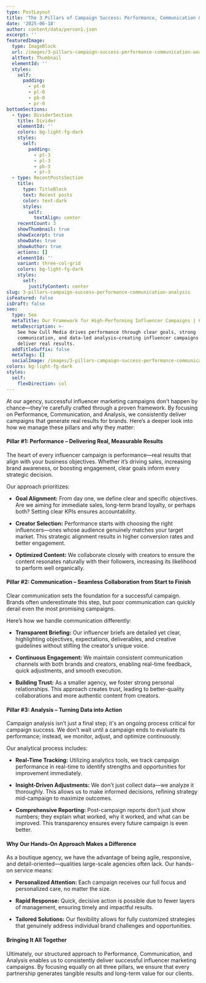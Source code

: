 ```yaml
---
type: PostLayout
title: 'The 3 Pillars of Campaign Success: Performance, Communication & Analysis'
date: '2025-06-18'
author: content/data/person1.json
excerpt: ''
featuredImage:
  type: ImageBlock
  url: /images/3-pillars-campaign-success-performance-communication-analysis.jpg
  altText: Thumbnail
  elementId: ''
  styles:
    self:
      padding:
        - pt-0
        - pl-0
        - pb-0
        - pr-0
bottomSections:
  - type: DividerSection
    title: Divider
    elementId: ''
    colors: bg-light-fg-dark
    styles:
      self:
        padding:
          - pt-3
          - pl-3
          - pb-3
          - pr-3
  - type: RecentPostsSection
    title:
      type: TitleBlock
      text: Recent posts
      color: text-dark
      styles:
        self:
          textAlign: center
    recentCount: 3
    showThumbnail: true
    showExcerpt: true
    showDate: true
    showAuthor: true
    actions: []
    elementId: ''
    variant: three-col-grid
    colors: bg-light-fg-dark
    styles:
      self:
        justifyContent: center
slug: 3-pillars-campaign-success-performance-communication-analysis
isFeatured: false
isDraft: false
seo:
  type: Seo
  metaTitle: Our Framework for High-Performing Influencer Campaigns | Cull Media
  metaDescription: >-
    See how Cull Media drives performance through clear goals, strong
    communication, and data-led analysis—creating influencer campaigns that
    deliver real results.
  addTitleSuffix: false
  metaTags: []
  socialImage: /images/3-pillars-campaign-success-performance-communication-analysis.jpg
colors: bg-light-fg-dark
styles:
  self:
    flexDirection: col
---
```

At our agency, successful influencer marketing campaigns don’t happen by chance—they're carefully crafted through a proven framework. By focusing on Performance, Communication, and Analysis, we consistently deliver campaigns that generate real results for brands. Here’s a deeper look into how we manage these pillars and why they matter:

#### Pillar #1: Performance – Delivering Real, Measurable Results

The heart of every influencer campaign is performance—real results that align with your business objectives. Whether it’s driving sales, increasing brand awareness, or boosting engagement, clear goals inform every strategic decision.

Our approach prioritizes:

*   **Goal Alignment:** From day one, we define clear and specific objectives. Are we aiming for immediate sales, long-term brand loyalty, or perhaps both? Setting clear KPIs ensures accountability.

*   **Creator Selection:** Performance starts with choosing the right influencers—ones whose audience genuinely matches your target market. This strategic alignment results in higher conversion rates and better engagement.

*   **Optimized Content:** We collaborate closely with creators to ensure the content resonates naturally with their followers, increasing its likelihood to perform well organically.

#### Pillar #2: Communication – Seamless Collaboration from Start to Finish

Clear communication sets the foundation for a successful campaign. Brands often underestimate this step, but poor communication can quickly derail even the most promising campaigns.

Here’s how we handle communication differently:

*   **Transparent Briefing:** Our influencer briefs are detailed yet clear, highlighting objectives, expectations, deliverables, and creative guidelines without stifling the creator’s unique voice.

*   **Continuous Engagement:** We maintain consistent communication channels with both brands and creators, enabling real-time feedback, quick adjustments, and smooth execution.

*   **Building Trust:** As a smaller agency, we foster strong personal relationships. This approach creates trust, leading to better-quality collaborations and more authentic content from creators.

#### Pillar #3: Analysis – Turning Data into Action

Campaign analysis isn’t just a final step; it's an ongoing process critical for campaign success. We don’t wait until a campaign ends to evaluate its performance; instead, we monitor, adjust, and optimize continuously.

Our analytical process includes:

*   **Real-Time Tracking:** Utilizing analytics tools, we track campaign performance in real-time to identify strengths and opportunities for improvement immediately.

*   **Insight-Driven Adjustments:** We don't just collect data—we analyze it thoroughly. This allows us to make informed decisions, refining strategy mid-campaign to maximize outcomes.

*   **Comprehensive Reporting:** Post-campaign reports don’t just show numbers; they explain what worked, why it worked, and what can be improved. This transparency ensures every future campaign is even better.

#### Why Our Hands-On Approach Makes a Difference

As a boutique agency, we have the advantage of being agile, responsive, and detail-oriented—qualities large-scale agencies often lack. Our hands-on service means:

*   **Personalized Attention:** Each campaign receives our full focus and personalized care, no matter the size.

*   **Rapid Response:** Quick, decisive action is possible due to fewer layers of management, ensuring timely and impactful results.

*   **Tailored Solutions:** Our flexibility allows for fully customized strategies that genuinely address individual brand challenges and opportunities.

#### Bringing It All Together

Ultimately, our structured approach to Performance, Communication, and Analysis enables us to consistently deliver successful influencer marketing campaigns. By focusing equally on all three pillars, we ensure that every partnership generates tangible results and long-term value for our clients.
